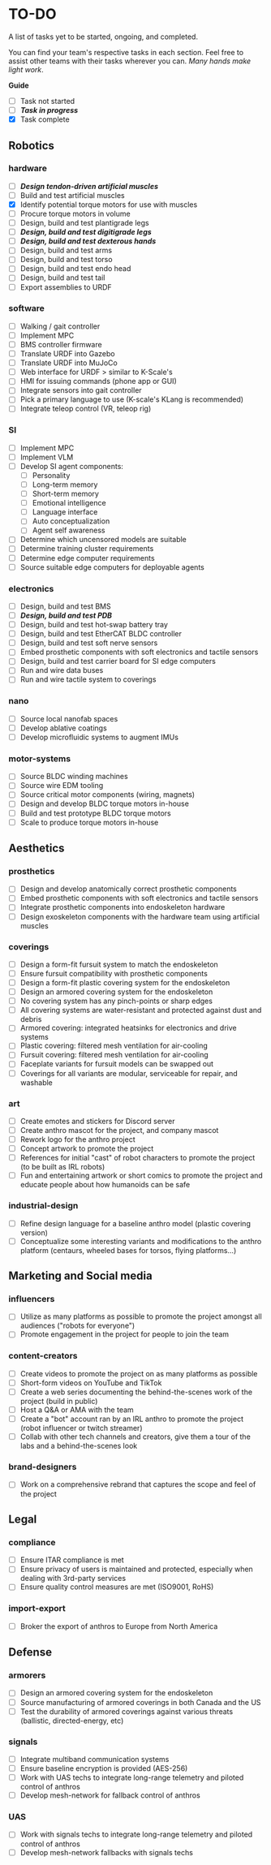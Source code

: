 # TO-DO

A list of tasks yet to be started, ongoing, and completed.

You can find your team's respective tasks in each section. Feel free to assist other teams with their tasks wherever you can. *Many hands make light work*.

**Guide** 

- [ ] Task not started
- [ ] ***Task in progress***
- [X] Task complete

## Robotics

### hardware

- [ ] ***Design tendon-driven artificial muscles***
- [ ] Build and test artificial muscles
- [X] Identify potential torque motors for use with muscles
- [ ] Procure torque motors in volume
- [ ] Design, build and test plantigrade legs
- [ ] ***Design, build and test digitigrade legs***
- [ ] ***Design, build and test dexterous hands***
- [ ] Design, build and test arms
- [ ] Design, build and test torso
- [ ] Design, build and test endo head
- [ ] Design, build and test tail
- [ ] Export assemblies to URDF

### software

- [ ] Walking / gait controller
- [ ] Implement MPC
- [ ] BMS controller firmware
- [ ] Translate URDF into Gazebo
- [ ] Translate URDF into MuJoCo
- [ ] Web interface for URDF > similar to K-Scale's 
- [ ] HMI for issuing commands (phone app or GUI)
- [ ] Integrate sensors into gait controller
- [ ] Pick a primary language to use (K-scale's KLang is recommended)
- [ ] Integrate teleop control (VR, teleop rig)

### SI

- [ ] Implement MPC
- [ ] Implement VLM
- [ ] Develop SI agent components: 
    * [ ] Personality
    * [ ] Long-term memory
    * [ ] Short-term memory
    * [ ] Emotional intelligence
    * [ ] Language interface
    * [ ] Auto conceptualization
    * [ ] Agent self awareness
- [ ] Determine which uncensored models are suitable
- [ ] Determine training cluster requirements
- [ ] Determine edge computer requirements
- [ ] Source suitable edge computers for deployable agents

### electronics

- [ ] Design, build and test BMS
- [ ] ***Design, build and test PDB***
- [ ] Design, build and test hot-swap battery tray
- [ ] Design, build and test EtherCAT BLDC controller
- [ ] Design, build and test soft nerve sensors
- [ ] Embed prosthetic components with soft electronics and tactile sensors
- [ ] Design, build and test carrier board for SI edge computers
- [ ] Run and wire data buses 
- [ ] Run and wire tactile system to coverings

### nano

- [ ] Source local nanofab spaces
- [ ] Develop ablative coatings
- [ ] Develop microfluidic systems to augment IMUs

### motor-systems

- [ ] Source BLDC winding machines
- [ ] Source wire EDM tooling
- [ ] Source critical motor components (wiring, magnets)
- [ ] Design and develop BLDC torque motors in-house
- [ ] Build and test prototype BLDC torque motors
- [ ] Scale to produce torque motors in-house

## Aesthetics

### prosthetics 

- [ ] Design and develop anatomically correct prosthetic components 
- [ ] Embed prosthetic components with soft electronics and tactile sensors
- [ ] Integrate prosthetic components into endoskeleton hardware
- [ ] Design exoskeleton components with the hardware team using artificial muscles 

### coverings

- [ ] Design a form-fit fursuit system to match the endoskeleton
- [ ] Ensure fursuit compatibility with prosthetic components 
- [ ] Design a form-fit plastic covering system for the endoskeleton
- [ ] Design an armored covering system for the endoskeleton
- [ ] No covering system has any pinch-points or sharp edges
- [ ] All covering systems are water-resistant and protected against dust and debris
- [ ] Armored covering: integrated heatsinks for electronics and drive systems
- [ ] Plastic covering: filtered mesh ventilation for air-cooling
- [ ] Fursuit covering: filtered mesh ventilation for air-cooling
- [ ] Faceplate variants for fursuit models can be swapped out
- [ ] Coverings for all variants are modular, serviceable for repair, and washable

### art 

- [ ] Create emotes and stickers for Discord server
- [ ] Create anthro mascot for the project, and company mascot
- [ ] Rework logo for the anthro project 
- [ ] Concept artwork to promote the project
- [ ] References for initial "cast" of robot characters to promote the project (to be built as IRL robots)
- [ ] Fun and entertaining artwork or short comics to promote the project and educate people about how humanoids can be safe

### industrial-design

- [ ] Refine design language for a baseline anthro model (plastic covering version)
- [ ] Conceptualize some interesting variants and modifications to the anthro platform (centaurs, wheeled bases for torsos, flying platforms...)

## Marketing and Social media

### influencers

- [ ] Utilize as many platforms as possible to promote the project amongst all audiences ("robots for everyone")
- [ ] Promote engagement in the project for people to join the team

### content-creators

- [ ] Create videos to promote the project on as many platforms as possible
- [ ] Short-form videos on YouTube and TikTok 
- [ ] Create a web series documenting the behind-the-scenes work of the project (build in public)
- [ ] Host a Q&A or AMA with the team
- [ ] Create a "bot" account ran by an IRL anthro to promote the project (robot influencer or twitch streamer)
- [ ] Collab with other tech channels and creators, give them a tour of the labs and a behind-the-scenes look

### brand-designers

- [ ] Work on a comprehensive rebrand that captures the scope and feel of the project

## Legal

### compliance

- [ ] Ensure ITAR compliance is met
- [ ] Ensure privacy of users is maintained and protected, especially when dealing with 3rd-party services
- [ ] Ensure quality control measures are met (ISO9001, RoHS)

### import-export

- [ ] Broker the export of anthros to Europe from North America 

## Defense

### armorers
- [ ] Design an armored covering system for the endoskeleton
- [ ] Source manufacturing of armored coverings in both Canada and the US
- [ ] Test the durability of armored coverings against various threats (ballistic, directed-energy, etc)

### signals
- [ ] Integrate multiband communication systems 
- [ ] Ensure baseline encryption is provided (AES-256)
- [ ] Work with UAS techs to integrate long-range telemetry and piloted control of anthros
- [ ] Develop mesh-network for fallback control of anthros

### UAS
- [ ] Work with signals techs to integrate long-range telemetry and piloted control of anthros
- [ ] Develop mesh-network fallbacks with signals techs
